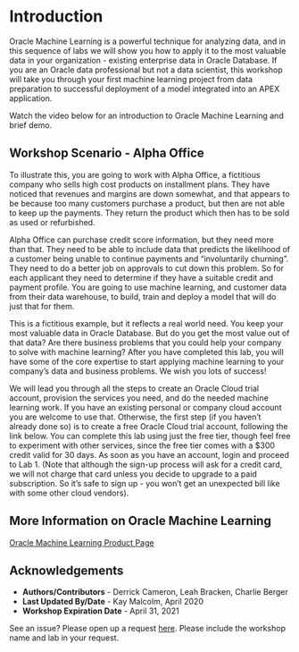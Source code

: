# Introduction

Oracle Machine Learning is a powerful technique for analyzing data, and in this sequence of labs we will show you how to apply it to the most valuable data in your organization - existing enterprise data in Oracle Database. If you are an Oracle data professional but not a data scientist, this workshop will take you through your first machine learning project from data preparation to successful deployment of a model integrated into an APEX application.

Watch the video below for an introduction to Oracle Machine Learning and brief demo.

[](youtube:MMfgcD3sC9I)

## Workshop Scenario - Alpha Office

To illustrate this, you are going to work with Alpha Office, a fictitious company who sells high cost products on installment plans. They have noticed that revenues and margins are down somewhat, and that appears to be because too many customers purchase a product, but then are not able to keep up the payments. They return the product which then has to be sold as used or refurbished. 

Alpha Office can purchase credit score information, but they need more than that. They need to be able to include data that predicts the likelihood of a customer being unable to continue payments and “involuntarily churning”. They need to do a better job on approvals to cut down this problem. So for each applicant they need to determine if they have a suitable credit and payment profile. You are going to use machine learning, and customer data from their data warehouse, to build, train and deploy a model that will do just that for them.

This is a fictitious example, but it reflects a real world need. You keep your most valuable data in Oracle Database. But do you get the most value out of that data? Are there business problems that you could help your company to solve with machine learning? After you have completed this lab, you will have some of the core expertise to start applying machine learning to your company’s data and business problems. We wish you lots of success!

We will lead you through all the steps to create an Oracle Cloud trial account, provision the services you need, and do the needed machine learning work. If you have an existing personal or company cloud account you are welcome to use that. Otherwise, the first step (if you haven’t already done so) is to create a free Oracle Cloud trial account, following the link below. You can complete this lab using just the free tier, though feel free to experiment with other services, since the free tier comes with a $300 credit valid for 30 days. As soon as you have an account, login and proceed to Lab 1. (Note that although the sign-up process will ask for a credit card, we will not charge that card unless you decide to upgrade to a paid subscription. So it’s safe to sign up - you won’t get an unexpected bill like with some other cloud vendors).

## More Information on Oracle Machine Learning

[Oracle Machine Learning Product Page](https://www.oracle.com/database/technologies/datawarehouse-bigdata/machine-learning.html)


## Acknowledgements

- **Authors/Contributors** - Derrick Cameron, Leah Bracken, Charlie Berger
- **Last Updated By/Date** - Kay Malcolm, April 2020
- **Workshop Expiration Date** - April 31, 2021

See an issue?  Please open up a request [here](https://github.com/oracle/learning-library/issues).   Please include the workshop name and lab in your request. 
